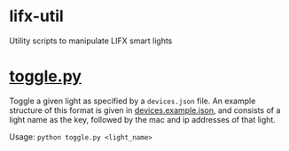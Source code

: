 # lifx-util
Utility scripts to manipulate LIFX smart lights

# [toggle.py](./toggle.py)
Toggle a given light as specified by a `devices.json` file. An example structure of this format is given in [devices.example.json](./devices.example.json), and consists of a light name as the key, followed by the mac and ip addresses of that light.

Usage: `python toggle.py <light_name>`